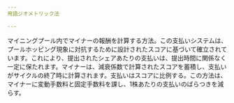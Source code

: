 ```yaml
---
用語ジオメトリック法

---
```

マイニングプール内でマイナーの報酬を計算する方法。この支払いシステムは、プールホッピング現象に対抗するために設計されたスコアに基づいて確立されています。これにより、提出されたシェアあたりの支払いは、提出時間に関係なく一定に保たれます。マイナーは、減衰係数で計算されたスコアを蓄積し、支払いがサイクルの終了時に計算されます。支払いはスコアに比例する。この方法は、マイナーに変動手数料と固定手数料を課し、1株あたりの支払いのばらつきを減らす。